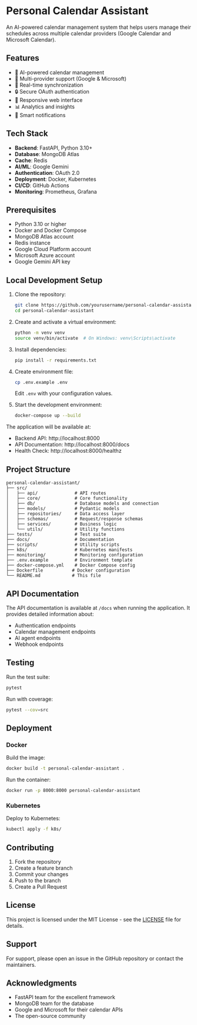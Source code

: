 # Personal Calendar Assistant

An AI-powered calendar management system that helps users manage their schedules across multiple calendar providers (Google Calendar and Microsoft Calendar).

## Features

- 🤖 AI-powered calendar management
- 📅 Multi-provider support (Google & Microsoft)
- 🔄 Real-time synchronization
- 🔒 Secure OAuth authentication
- 📱 Responsive web interface
- 📊 Analytics and insights
- 🔔 Smart notifications

## Tech Stack

- **Backend**: FastAPI, Python 3.10+
- **Database**: MongoDB Atlas
- **Cache**: Redis
- **AI/ML**: Google Gemini
- **Authentication**: OAuth 2.0
- **Deployment**: Docker, Kubernetes
- **CI/CD**: GitHub Actions
- **Monitoring**: Prometheus, Grafana

## Prerequisites

- Python 3.10 or higher
- Docker and Docker Compose
- MongoDB Atlas account
- Redis instance
- Google Cloud Platform account
- Microsoft Azure account
- Google Gemini API key

## Local Development Setup

1. Clone the repository:
   ```bash
   git clone https://github.com/yourusername/personal-calendar-assistant.git
   cd personal-calendar-assistant
   ```

2. Create and activate a virtual environment:
   ```bash
   python -m venv venv
   source venv/bin/activate  # On Windows: venv\Scripts\activate
   ```

3. Install dependencies:
   ```bash
   pip install -r requirements.txt
   ```

4. Create environment file:
   ```bash
   cp .env.example .env
   ```
   Edit `.env` with your configuration values.

5. Start the development environment:
   ```bash
   docker-compose up --build
   ```

The application will be available at:
- Backend API: http://localhost:8000
- API Documentation: http://localhost:8000/docs
- Health Check: http://localhost:8000/healthz

## Project Structure

```
personal-calendar-assistant/
├── src/
│   ├── api/              # API routes
│   ├── core/             # Core functionality
│   ├── db/               # Database models and connection
│   ├── models/           # Pydantic models
│   ├── repositories/     # Data access layer
│   ├── schemas/          # Request/response schemas
│   ├── services/         # Business logic
│   └── utils/            # Utility functions
├── tests/                # Test suite
├── docs/                 # Documentation
├── scripts/              # Utility scripts
├── k8s/                  # Kubernetes manifests
├── monitoring/           # Monitoring configuration
├── .env.example          # Environment template
├── docker-compose.yml    # Docker Compose config
├── Dockerfile           # Docker configuration
└── README.md            # This file
```

## API Documentation

The API documentation is available at `/docs` when running the application. It provides detailed information about:

- Authentication endpoints
- Calendar management endpoints
- AI agent endpoints
- Webhook endpoints

## Testing

Run the test suite:
```bash
pytest
```

Run with coverage:
```bash
pytest --cov=src
```

## Deployment

### Docker

Build the image:
```bash
docker build -t personal-calendar-assistant .
```

Run the container:
```bash
docker run -p 8000:8000 personal-calendar-assistant
```

### Kubernetes

Deploy to Kubernetes:
```bash
kubectl apply -f k8s/
```

## Contributing

1. Fork the repository
2. Create a feature branch
3. Commit your changes
4. Push to the branch
5. Create a Pull Request

## License

This project is licensed under the MIT License - see the [LICENSE](LICENSE) file for details.

## Support

For support, please open an issue in the GitHub repository or contact the maintainers.

## Acknowledgments

- FastAPI team for the excellent framework
- MongoDB team for the database
- Google and Microsoft for their calendar APIs
- The open-source community
